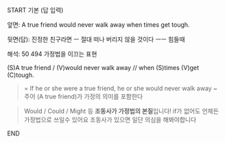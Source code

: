 START
기본 (답 입력)

앞면:
A true friend would never walk away when times get tough.


뒷면(답):
진정한 친구라면 ㅡ 절대 떠나 버리지 않을 것이다 ㅡㅡ 힘들때


해석:
50 494 가정법을 이끄는 표현

(S)A true friend / (V)would never walk away // when (S)times (V)get (C)tough.

> = If he or she were a true friend, he or she would never walk away ~
> 주어 (A true friend)가 가정의 의미를 포함한다

> Would / Could / Might 등 **조동사가 가정법의 본질**입니다!
> if가 없어도 언제든 가정법으로 쓰일수 있어요
> 조동사가 있으면 일단 의심을 해봐야합니다
<!--ID: 1694922833905-->
END